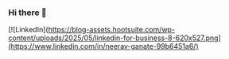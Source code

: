 ### Hi there 👋

[![LinkedIn](https://blog-assets.hootsuite.com/wp-content/uploads/2025/05/linkedin-for-business-8-620x527.png](https://www.linkedin.com/in/neerav-ganate-99b6451a6/)

